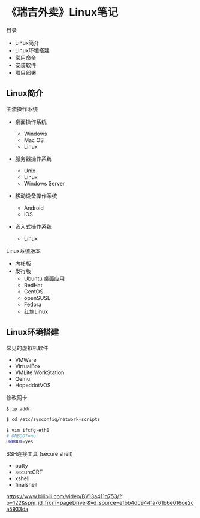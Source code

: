 # 《瑞吉外卖》Linux笔记

目录

- Linux简介
- Linux环境搭建
- 常用命令
- 安装软件
- 项目部署

## Linux简介

主流操作系统

- 桌面操作系统
    - Windows
    - Mac OS
    - Linux

- 服务器操作系统
    - Unix
    - Linux
    - Windows Server

- 移动设备操作系统
    - Android
    - iOS
- 嵌入式操作系统
    - Linux

Linux系统版本

- 内核版
- 发行版
    - Ubuntu 桌面应用
    - RedHat 
    - CentOS 
    - openSUSE
    - Fedora
    - 红旗Linux

## Linux环境搭建

常见的虚拟机软件

- VMWare
- VirtualBox
- VMLite WorkStation
- Qemu
- HopeddotVOS

修改网卡

```bash
$ ip addr

$ cd /etc/sysconfig/network-scripts

$ vim ifcfg-eth0
# ONBOOT=no
ONBOOT=yes
```

SSH连接工具 (secure shell)

- putty
- secureCRT
- xshell
- finalshell

https://www.bilibili.com/video/BV13a411q753/?p=122&spm_id_from=pageDriver&vd_source=efbb4dc944fa761b6e016ce2ca5933da